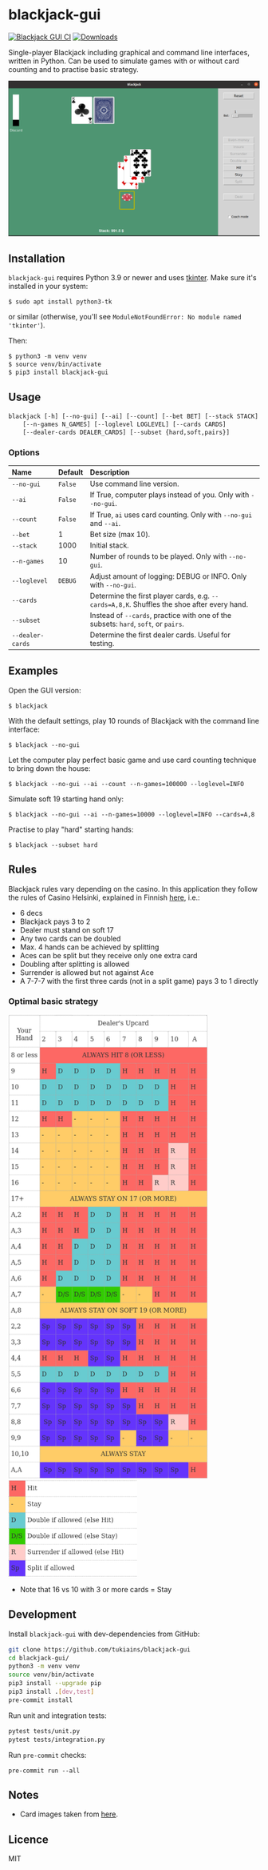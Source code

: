 # blackjack-gui

[![Blackjack GUI CI](https://github.com/tukiains/blackjack-gui/actions/workflows/test.yml/badge.svg)](https://github.com/tukiains/blackjack-gui/actions/workflows/test.yml)
[![Downloads](https://pepy.tech/badge/blackjack-gui)](https://pepy.tech/project/blackjack-gui)

Single-player Blackjack including graphical and command line interfaces, written in Python. Can be used to simulate games with or without card counting
and to practise basic strategy.

<img src="https://github.com/tukiains/blackjack-gui/blob/main/blackjack_gui/images/bj-shot.png?raw=true" alt="" width="600"/>

## Installation

`blackjack-gui` requires Python 3.9 or newer and uses [tkinter](https://en.wikipedia.org/wiki/Tkinter). Make sure it's installed in your system:

```
$ sudo apt install python3-tk
```

or similar (otherwise, you'll see `ModuleNotFoundError: No module named 'tkinter'`).

Then:

```
$ python3 -m venv venv
$ source venv/bin/activate
$ pip3 install blackjack-gui
```

## Usage

```
blackjack [-h] [--no-gui] [--ai] [--count] [--bet BET] [--stack STACK]
    [--n-games N_GAMES] [--loglevel LOGLEVEL] [--cards CARDS]
    [--dealer-cards DEALER_CARDS] [--subset {hard,soft,pairs}]

```

### Options

| Name             | Default | Description                                                                                 |
| :--------------- | :------ | :------------------------------------------------------------------------------------------ |
| `--no-gui`       | `False` | Use command line version.                                                                   |
| `--ai`           | `False` | If True, computer plays instead of you. Only with `--no-gui`.                               |
| `--count`        | `False` | If True, `ai` uses card counting. Only with `--no-gui` and `--ai`.                          |
| `--bet`          | 1       | Bet size (max 10).                                                                          |
| `--stack`        | 1000    | Initial stack.                                                                              |
| `--n-games`      | 10      | Number of rounds to be played. Only with `--no-gui`.                                        |
| `--loglevel`     | `DEBUG` | Adjust amount of logging: DEBUG or INFO. Only with `--no-gui`.                              |
| `--cards`        |         | Determine the first player cards, e.g. `--cards=A,8,K`. Shuffles the shoe after every hand. |
| `--subset`       |         | Instead of `--cards`, practice with one of the subsets: `hard`, `soft`, or `pairs`.         |
| `--dealer-cards` |         | Determine the first dealer cards. Useful for testing.                                       |

## Examples

Open the GUI version:

```
$ blackjack
```

With the default settings, play 10 rounds of Blackjack with the command line interface:

```
$ blackjack --no-gui
```

Let the computer play perfect basic game and use card counting technique to bring down the house:

```
$ blackjack --no-gui --ai --count --n-games=100000 --loglevel=INFO
```

Simulate soft 19 starting hand only:

```
$ blackjack --no-gui --ai --n-games=10000 --loglevel=INFO --cards=A,8
```

Practise to play "hard" starting hands:

```
$ blackjack --subset hard
```

## Rules

Blackjack rules vary depending on the casino. In this application they follow the rules of Casino Helsinki,
explained in Finnish [here](http://www.rahapeliopas.fi/kasinopelit/blackjack/), i.e.:

- 6 decs
- Blackjack pays 3 to 2
- Dealer must stand on soft 17
- Any two cards can be doubled
- Max. 4 hands can be achieved by splitting
- Aces can be split but they receive only one extra card
- Doubling after splitting is allowed
- Surrender is allowed but not against Ace
- A 7-7-7 with the first three cards (not in a split game) pays 3 to 1 directly

### Optimal basic strategy

<img src="https://raw.githubusercontent.com/tukiains/blackjack-gui/main/blackjack_gui/images/chart.png" alt="" width="400"/>
<img src="https://raw.githubusercontent.com/tukiains/blackjack-gui/main/blackjack_gui/images/chart-symbols.png" alt="" width="258"/>

- Note that 16 vs 10 with 3 or more cards = Stay

## Development

Install `blackjack-gui` with dev-dependencies from GitHub:

```sh
git clone https://github.com/tukiains/blackjack-gui
cd blackjack-gui/
python3 -m venv venv
source venv/bin/activate
pip3 install --upgrade pip
pip3 install .[dev,test]
pre-commit install
```

Run unit and integration tests:

```sh
pytest tests/unit.py
pytest tests/integration.py
```

Run `pre-commit` checks:

```
pre-commit run --all
```

## Notes

- Card images taken from [here](https://code.google.com/archive/p/vector-playing-cards/).

## Licence

MIT
